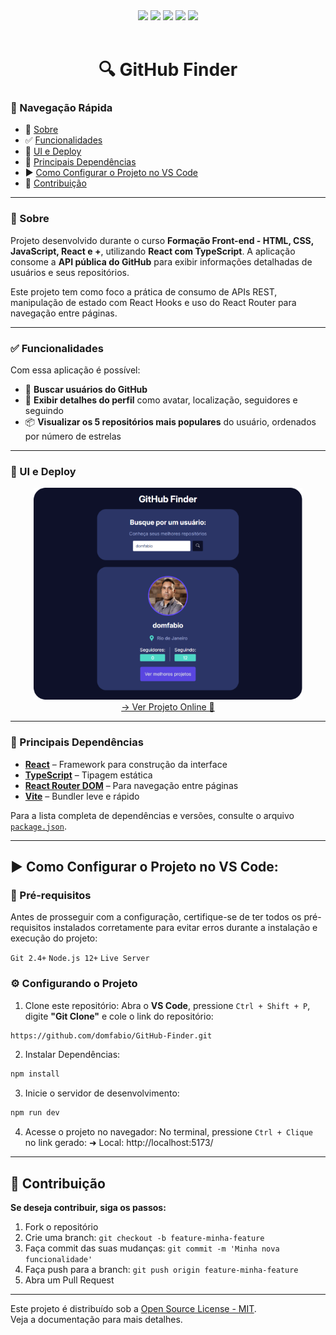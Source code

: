 <div align="center">
  <img src="https://img.shields.io/static/v1?label=React&message=framework&color=61DAFB&style=for-the-badge&logo=react"/>
  <img src="https://img.shields.io/static/v1?label=TypeScript&message=linguagem&color=3178C6&style=for-the-badge&logo=typescript"/>
  <img src="https://img.shields.io/static/v1?label=React%20Router&message=DOM&color=CA4245&style=for-the-badge&logo=reactrouter"/>
  <img src="https://img.shields.io/badge/Status-Concluído-green?style=for-the-badge"/>
  <img src="https://img.shields.io/badge/License-MIT-2ecc71?style=for-the-badge&logo=open-source-initiative&logoColor=white"/>
</div>

<br>

<h1 align="center">🔍 GitHub Finder</h1>

### 🧭 Navegação Rápida

- 📝 [Sobre](#-sobre)
- ✅ [Funcionalidades](#-funcionalidades)
- 🚀 [UI e Deploy](#-ui-e-deploy)
- 🧩 [Principais Dependências](#-principais-dependências)
- ▶️ [Como Configurar o Projeto no VS Code](#️-como-configurar-o-projeto-no-vs-code)
- 🤝 [Contribuição](#-contribuição)

---

### 📝 Sobre

Projeto desenvolvido durante o curso **Formação Front-end - HTML, CSS, JavaScript, React e +**, utilizando **React com TypeScript**. A aplicação consome a **API pública do GitHub** para exibir informações detalhadas de usuários e seus repositórios.

Este projeto tem como foco a prática de consumo de APIs REST, manipulação de estado com React Hooks e uso do React Router para navegação entre páginas.

---

### ✅ Funcionalidades

Com essa aplicação é possível:

- 🔎 **Buscar usuários do GitHub**
- 👤 **Exibir detalhes do perfil** como avatar, localização, seguidores e seguindo
- 📦 **Visualizar os 5 repositórios mais populares** do usuário, ordenados por número de estrelas

---

### 🚀 UI e Deploy

<div align="center">
  
  <img src="./public/screen.png" width="430px"> 
  <br/>
  <a href="https://github-finder-liard-five.vercel.app/" target="_blank">→ Ver Projeto Online 🔗</a>
</div>


---

### 🧩 Principais Dependências

- **[React](https://reactjs.org/)** – Framework para construção da interface
- **[TypeScript](https://www.typescriptlang.org/)** – Tipagem estática
- **[React Router DOM](https://reactrouter.com/)** – Para navegação entre páginas
- **[Vite](https://vitejs.dev/)** – Bundler leve e rápido

Para a lista completa de dependências e versões, consulte o arquivo [`package.json`](./package.json).

---

## ▶️ Como Configurar o Projeto no VS Code:

### 📌 Pré-requisitos
Antes de prosseguir com a configuração, certifique-se de ter todos os pré-requisitos instalados corretamente para evitar erros durante a instalação e execução do projeto:

`Git 2.4+` `Node.js 12+` `Live Server` 


### ⚙️ Configurando o Projeto

1. Clone este repositório:
Abra o **VS Code**, pressione `Ctrl + Shift + P`, digite **"Git Clone"** e cole o link do repositório:
```sh
https://github.com/domfabio/GitHub-Finder.git
```
2. Instalar Dependências:
```sh
npm install
```
3. Inicie o servidor de desenvolvimento:
```sh
npm run dev
```
4. Acesse o projeto no navegador:
No terminal, pressione `Ctrl + Clique` no link gerado:
 ➜  Local:   http://localhost:5173/

---

## 🤝 Contribuição
**Se deseja contribuir, siga os passos:**
1. Fork o repositório
2. Crie uma branch: `git checkout -b feature-minha-feature`
3. Faça commit das suas mudanças: `git commit -m 'Minha nova funcionalidade'`
4. Faça push para a branch: `git push origin feature-minha-feature`
5. Abra um Pull Request

---

Este projeto é distribuído sob a [Open Source License - MIT](https://opensource.org/licenses/MIT). <br>Veja a documentação para mais detalhes.